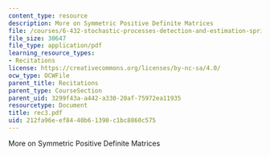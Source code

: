 ```yaml
---
content_type: resource
description: More on Symmetric Positive Definite Matrices
file: /courses/6-432-stochastic-processes-detection-and-estimation-spring-2004/212fa96eef8440b61390c1bc8860c575_rec3.pdf
file_size: 30647
file_type: application/pdf
learning_resource_types:
- Recitations
license: https://creativecommons.org/licenses/by-nc-sa/4.0/
ocw_type: OCWFile
parent_title: Recitations
parent_type: CourseSection
parent_uid: 3299f43a-a442-a330-20af-75972ea11935
resourcetype: Document
title: rec3.pdf
uid: 212fa96e-ef84-40b6-1390-c1bc8860c575
---
```

More on Symmetric Positive Definite Matrices